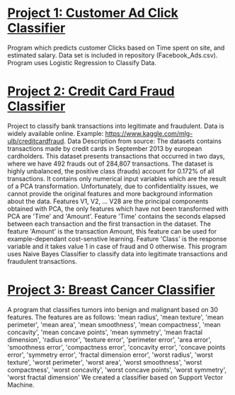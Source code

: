 # [Project 1: Customer Ad Click Classifier](https://github.com/alidaoui/Customer-Clicks-Predictor.git)

Program which predicts customer Clicks based on Time spent on site, and estimated salary. Data set is included in repository (Facebook_Ads.csv). Program uses Logistic Regression to Classify Data.

# [Project 2: Credit Card Fraud Classifier](https://github.com/alidaoui/Credit-Card-Fraud-Classifier.git)
Project to classify bank transactions into legitimate and fraudulent. Data is widely available online. Example: https://www.kaggle.com/mlg-ulb/creditcardfraud. Data Description from source: The datasets contains transactions made by credit cards in September 2013 by european cardholders. This dataset presents transactions that occurred in two days, where we have 492 frauds out of 284,807 transactions. The dataset is highly unbalanced, the positive class (frauds) account for 0.172% of all transactions.
It contains only numerical input variables which are the result of a PCA transformation. Unfortunately, due to confidentiality issues, we cannot provide the original features and more background information about the data. Features V1, V2, … V28 are the principal components obtained with PCA, the only features which have not been transformed with PCA are 'Time' and 'Amount'. Feature 'Time' contains the seconds elapsed between each transaction and the first transaction in the dataset. The feature 'Amount' is the transaction Amount, this feature can be used for example-dependant cost-senstive learning. Feature 'Class' is the response variable and it takes value 1 in case of fraud and 0 otherwise. This program uses Naive Bayes Classifier to classify data into legitimate transactions and fraudulent transactions.

# [Project 3: Breast Cancer Classifier](https://github.com/alidaoui/Breast-Cancer-Classifier.git)
A program that classifies tumors into benign and malignant based on 30 features.
The features are as follows: 'mean radius', 'mean texture', 'mean perimeter', 'mean area', 'mean smoothness', 'mean compactness', 'mean concavity', 'mean concave points', 'mean symmetry', 'mean fractal dimension', 'radius error', 'texture error', 'perimeter error', 'area error', 'smoothness error', 'compactness error', 'concavity error', 'concave points error', 'symmetry error', 'fractal dimension error', 'worst radius', 'worst texture', 'worst perimeter', 'worst area', 'worst smoothness', 'worst compactness', 'worst concavity', 'worst concave points', 'worst symmetry', 'worst fractal dimension'
We created a classifier based on Support Vector Machine.
